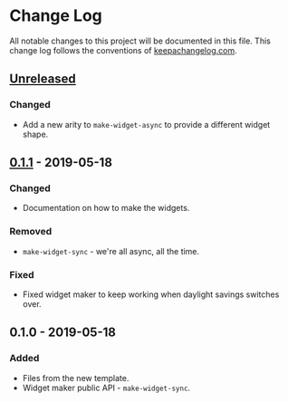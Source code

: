 # Change Log
All notable changes to this project will be documented in this file. This change log follows the conventions of [keepachangelog.com](http://keepachangelog.com/).

## [Unreleased]
### Changed
- Add a new arity to `make-widget-async` to provide a different widget shape.

## [0.1.1] - 2019-05-18
### Changed
- Documentation on how to make the widgets.

### Removed
- `make-widget-sync` - we're all async, all the time.

### Fixed
- Fixed widget maker to keep working when daylight savings switches over.

## 0.1.0 - 2019-05-18
### Added
- Files from the new template.
- Widget maker public API - `make-widget-sync`.

[Unreleased]: https://github.com/your-name/polygon-perimeter/compare/0.1.1...HEAD
[0.1.1]: https://github.com/your-name/polygon-perimeter/compare/0.1.0...0.1.1
